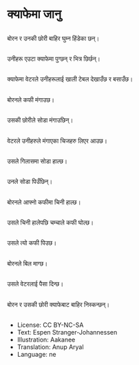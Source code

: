 # क्याफेमा जानु

##
बोरन र उनकी छोरी बाहिर घुम्न हिंडेका छन्।

##
उनीहरू एउटा क्याफेमा पुग्छन् र भित्र छिर्छन्।

##
क्याफेमा वेटरले उनीहरूलाई खाली टेबल देखाउँछ र बसाउँछ।

##
बोरनले कफी मंगाउछ।

##
उसकी छोरीले सोडा मंगाउछिन्।

##
वेटरले उनीहरुले मंगाएका चिजहरु लिएर आउछ।

##
उसले गिलासमा सोडा हाल्छ।

##
उनले सोडा पिउँछिन्।

##
बोरनले आफ्नो कफीमा चिनी हाल्छ।

##
उसले चिनी हालेपछि चम्चाले कफी घोल्छ।

##
उसले त्यो कफी पिउछ।

##
बोरनले बिल माग्छ।

##
उसले वेटरलाई पैसा दिन्छ।

##
बोरन र उसकी छोरी क्याफेबाट बाहिर निस्कन्छन्।

##
* License: CC BY-NC-SA
* Text: Espen Stranger-Johannessen
* Illustration: Aakanee
* Translation: Anup Aryal
* Language: ne
